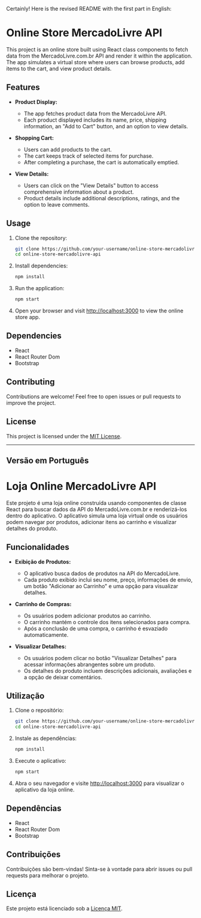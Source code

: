 Certainly! Here is the revised README with the first part in English:

# Online Store MercadoLivre API

This project is an online store built using React class components to fetch data from the MercadoLivre.com.br API and render it within the application. The app simulates a virtual store where users can browse products, add items to the cart, and view product details.

## Features

- **Product Display:**
  - The app fetches product data from the MercadoLivre API.
  - Each product displayed includes its name, price, shipping information, an "Add to Cart" button, and an option to view details.

- **Shopping Cart:**
  - Users can add products to the cart.
  - The cart keeps track of selected items for purchase.
  - After completing a purchase, the cart is automatically emptied.

- **View Details:**
  - Users can click on the "View Details" button to access comprehensive information about a product.
  - Product details include additional descriptions, ratings, and the option to leave comments.

## Usage

1. Clone the repository:

    ```bash
    git clone https://github.com/your-username/online-store-mercadolivre-api.git
    cd online-store-mercadolivre-api
    ```

2. Install dependencies:

    ```bash
    npm install
    ```

3. Run the application:

    ```bash
    npm start
    ```

4. Open your browser and visit [http://localhost:3000](http://localhost:3000) to view the online store app.

## Dependencies

- React
- React Router Dom
- Bootstrap

## Contributing

Contributions are welcome! Feel free to open issues or pull requests to improve the project.

## License

This project is licensed under the [MIT License](LICENSE).

---

## Versão em Português

# Loja Online MercadoLivre API

Este projeto é uma loja online construída usando componentes de classe React para buscar dados da API do MercadoLivre.com.br e renderizá-los dentro do aplicativo. O aplicativo simula uma loja virtual onde os usuários podem navegar por produtos, adicionar itens ao carrinho e visualizar detalhes do produto.

## Funcionalidades

- **Exibição de Produtos:**
  - O aplicativo busca dados de produtos na API do MercadoLivre.
  - Cada produto exibido inclui seu nome, preço, informações de envio, um botão "Adicionar ao Carrinho" e uma opção para visualizar detalhes.

- **Carrinho de Compras:**
  - Os usuários podem adicionar produtos ao carrinho.
  - O carrinho mantém o controle dos itens selecionados para compra.
  - Após a conclusão de uma compra, o carrinho é esvaziado automaticamente.

- **Visualizar Detalhes:**
  - Os usuários podem clicar no botão "Visualizar Detalhes" para acessar informações abrangentes sobre um produto.
  - Os detalhes do produto incluem descrições adicionais, avaliações e a opção de deixar comentários.

## Utilização

1. Clone o repositório:

    ```bash
    git clone https://github.com/your-username/online-store-mercadolivre-api.git
    cd online-store-mercadolivre-api
    ```

2. Instale as dependências:

    ```bash
    npm install
    ```

3. Execute o aplicativo:

    ```bash
    npm start
    ```

4. Abra o seu navegador e visite [http://localhost:3000](http://localhost:3000) para visualizar o aplicativo da loja online.

## Dependências

- React
- React Router Dom
- Bootstrap

## Contribuições

Contribuições são bem-vindas! Sinta-se à vontade para abrir issues ou pull requests para melhorar o projeto.

## Licença

Este projeto está licenciado sob a [Licença MIT](LICENSE).